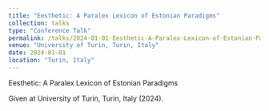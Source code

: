 ```yaml
---
title: "Eesthetic: A Paralex Lexicon of Estonian Paradigms"
collection: talks
type: "Conference Talk"
permalink: /talks/2024-01-01-Eesthetic-A-Paralex-Lexicon-of-Estonian-Paradigms
venue: "University of Turin, Turin, Italy"
date: 2024-01-01
location: "Turin, Italy"
---
```


Eesthetic: A Paralex Lexicon of Estonian Paradigms

Given at University of Turin, Turin, Italy (2024).
